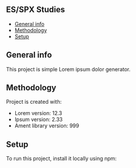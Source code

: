 ## ES/SPX Studies
* [General info](#general-info)
* [Methodology](#technologies)
* [Setup](#setup)

## General info
This project is simple Lorem ipsum dolor generator.
	
## Methodology
Project is created with:
* Lorem version: 12.3
* Ipsum version: 2.33
* Ament library version: 999
	
## Setup
To run this project, install it locally using npm:

